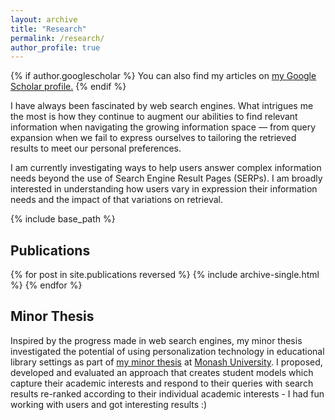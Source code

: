 ```yaml
---
layout: archive
title: "Research"
permalink: /research/
author_profile: true
---
```


{% if author.googlescholar %}
  You can also find my articles on <u><a href="{{author.googlescholar}}">my Google Scholar profile</a>.</u>
{% endif %}

I have always been fascinated by web search engines. What intrigues me the most is how they continue to augment our abilities to find relevant information when navigating the growing information space — from query expansion when we fail to express ourselves to tailoring the retrieved results to meet our personal preferences. 

I am currently investigating ways to help users answer complex information needs beyond the use of Search Engine Result Pages (SERPs). I am broadly interested in understanding how users vary in expression their information needs and the impact of that variations on retrieval. 


{% include base_path %}
## Publications
{% for post in site.publications reversed %}
  {% include archive-single.html %}
{% endfor %}

## Minor Thesis
Inspired by the progress made in web search engines, my minor thesis investigated the potential of using personalization technology in educational library settings as part of [my minor thesis](https://www.dropbox.com/s/gci7ke6ar8rwzc3/MarwahAlaofi-MinorThesis.pdf?dl=0) at [Monash University](https://www.monash.edu). I proposed, developed and evaluated an approach that creates student models which capture their academic interests and respond to their queries with search results re-ranked according to their individual academic interests - I had fun working with users and got interesting results :)
